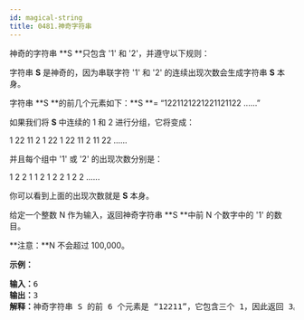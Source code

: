 ```yaml
---
id: magical-string
title: 0481.神奇字符串
---
```

神奇的字符串 **S **只包含 &#39;1&#39; 和 &#39;2&#39;，并遵守以下规则：

字符串 **S** 是神奇的，因为串联字符 &#39;1&#39; 和 &#39;2&#39; 的连续出现次数会生成字符串 **S** 本身。

字符串 **S **的前几个元素如下：**S **= “1221121221221121122 ......”

如果我们将 **S** 中连续的 1 和 2 进行分组，它将变成：

1 22 11 2 1 22 1 22 11 2 11 22 ......

并且每个组中 &#39;1&#39; 或 &#39;2&#39; 的出现次数分别是：

1 2 2 1 1 2 1 2 2 1 2 2 ......

你可以看到上面的出现次数就是 **S** 本身。

给定一个整数 N 作为输入，返回神奇字符串 **S **中前 N 个数字中的 &#39;1&#39; 的数目。

**注意：**N 不会超过 100,000。

**示例：**


<pre><strong>输入：</strong>6<br/><strong>输出：</strong>3<br/><strong>解释：</strong>神奇字符串 S 的前 6 个元素是 “12211”，它包含三个 1，因此返回 3。<br/></pre>

 

